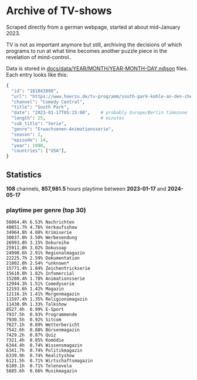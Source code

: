 # Archive of TV-shows

Scraped directly from a german webpage, started at about mid-January 2023.

TV is not as important anymore but still, archiving the decisions of which programs to run at what time
becomes another puzzle piece in the revelation of mind-control.. 

Data is stored in [docs/data/YEAR/MONTH/YEAR-MONTH-DAY.ndjson](docs/data/) files. 
Each entry looks like this:

```python
{
  "id": "181043890", 
  "url": "https://www.hoerzu.de/tv-programm/south-park-kohle-an-den-chefkoch/bid_181043890/", 
  "channel": "Comedy Central", 
  "title": "South Park", 
  "date": "2023-01-17T05:15:00",    # probably Europe/Berlin timezone 
  "length": 25,                     # minutes 
  "sub_title": "Serie", 
  "genre": "Erwachsenen-Animationsserie", 
  "season": 2, 
  "episode": 14, 
  "year": 1998, 
  "countries": ["USA"],
}
```

## Statistics

**108** channels, **857,981.5** hours playtime between **2023-01-17** and **2024-05-17**


### playtime per genre (top 30)

    56064.4h 6.53% Nachrichten
    40851.7h 4.76% Verkaufsshow
    34964.8h 4.08% Krimiserie
    30037.0h 3.50% Werbesendung
    26993.8h 3.15% Dokureihe
    25911.0h 3.02% Dokusoap
    24990.6h 2.91% Regionalmagazin
    22225.7h 2.59% Dokumentation
    21802.0h 2.54% *unknown*
    15771.4h 1.84% Zeichentrickserie
    15610.0h 1.82% Infomercial
    15280.4h 1.78% Animationsserie
    12944.3h 1.51% Comedyserie
    12193.6h 1.42% Magazin
    12116.1h 1.41% Morgenmagazin
    11597.4h 1.35% Religionsmagazin
    11430.9h 1.33% Talkshow
    8527.4h  0.99% E-Sport
    7937.5h  0.93% Programmende
    7930.5h  0.92% Sitcom
    7627.1h  0.89% Wetterbericht
    7542.6h  0.88% Börsenmagazin
    7429.2h  0.87% Quiz
    7321.4h  0.85% Komödie
    6344.4h  0.74% Wissensmagazin
    6341.7h  0.74% Politikmagazin
    6339.9h  0.74% Realityshow
    6121.5h  0.71% Wirtschaftsmagazin
    6109.1h  0.71% Telenovela
    5685.6h  0.66% Musikmagazin
